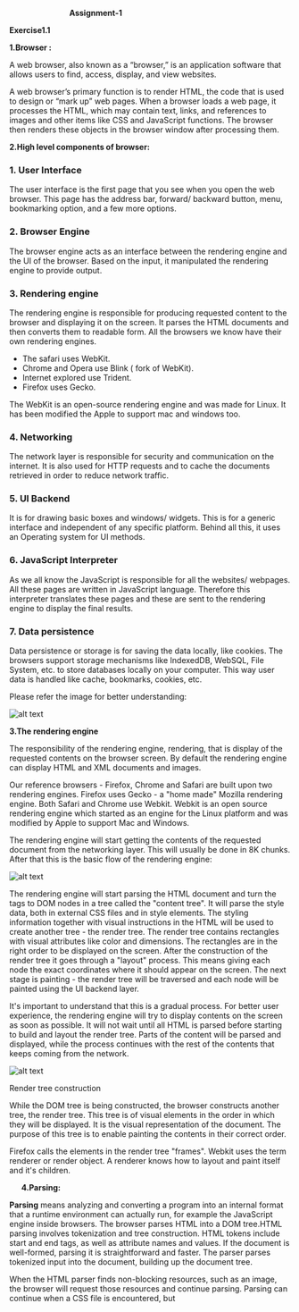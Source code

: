 ` 				`**Assignment-1**

**Exercise1.1**

**1.Browser :** 

A web browser, also known as a “browser,” is an application software that allows users to find, access, display, and view websites. 


A web browser’s primary function is to render HTML, the code that is used to design or “mark up” web pages. When a browser loads a web page, it processes the HTML, which may contain text, links, and references to images and other items like CSS and JavaScript functions. The browser then renders these objects in the browser window after processing them.

**2.High  level components of browser:**


### **1. User Interface**
The user interface is the first page that you see when you open the web browser. This page has the address bar, forward/ backward button, menu, bookmarking option, and a few more options.

### **2. Browser Engine**
The browser engine acts as an interface between the rendering engine and the UI of the browser. Based on the input, it manipulated the rendering engine to provide output.
### **3. Rendering engine**
The rendering engine is responsible for producing requested content to the browser and displaying it on the screen. It parses the HTML documents and then converts them to readable form. All the browsers we know have their own rendering engines.

- The safari uses WebKit.
- Chrome and Opera use Blink ( fork of WebKit).
- Internet explored use Trident.
- Firefox uses Gecko.

The WebKit is an open-source rendering engine and was made for Linux. It has been modified the Apple to support mac and windows too.
### **4. Networking**
The network layer is responsible for security and communication on the internet. It is also used for HTTP requests and to cache the documents retrieved in order to reduce network traffic.
### **5. UI Backend**
It is for drawing basic boxes and windows/ widgets. This is for a generic interface and independent of any specific platform. Behind all this, it uses an Operating system for UI methods.
### **6. JavaScript Interpreter**
As we all know the JavaScript is responsible for all the websites/ webpages. All these pages are written in JavaScript language. Therefore this interpreter translates these pages and these are sent to the rendering engine to display the final results.
### **7. Data persistence**
Data persistence or storage is for saving the data locally, like cookies. The browsers support storage mechanisms like IndexedDB, WebSQL, File System, etc. to store databases locally on your computer. This way user data is handled like cache, bookmarks, cookies, etc.

Please refer the image for better understanding:

![alt text](https://github.com/pesto-students/p10-harshit-KavyaVatsavai/tree/code-kavya/componentsofbrowsers.png?raw=true)


**3.The rendering engine**

The responsibility of the rendering engine, rendering, that is display of the requested contents on the browser screen. By default the rendering engine can display HTML and XML documents and images.

Our reference browsers - Firefox, Chrome and Safari are built upon two rendering engines. Firefox uses Gecko - a "home made" Mozilla rendering engine. Both Safari and Chrome use Webkit. Webkit is an open source rendering engine which started as an engine for the Linux platform and was modified by Apple to support Mac and Windows.

The rendering engine will start getting the contents of the requested document from the networking layer. This will usually be done in 8K chunks. After that this is the basic flow of the rendering engine:

![alt text](https://github.com/pesto-students/p10-harshit-KavyaVatsavai/tree/code-kavya/renderingEngineFlow.png?raw=true)



The rendering engine will start parsing the HTML document and turn the tags to DOM nodes in a tree called the "content tree". It will parse the style data, both in external CSS files and in style elements. The styling information together with visual instructions in the HTML will be used to create another tree - the render tree. The render tree contains rectangles with visual attributes like color and dimensions. The rectangles are in the right order to be displayed on the screen. After the construction of the render tree it goes through a "layout" process. This means giving each node the exact coordinates where it should appear on the screen. The next stage is painting - the render tree will be traversed and each node will be painted using the UI backend layer.

It's important to understand that this is a gradual process. For better user experience, the rendering engine will try to display contents on the screen as soon as possible. It will not wait until all HTML is parsed before starting to build and layout the render tree. Parts of the content will be parsed and displayed, while the process continues with the rest of the contents that keeps coming from the network.

![alt text](https://github.com/pesto-students/p10-harshit-KavyaVatsavai/tree/code-kavya/renderTreeConstruction.png?raw=true)


Render tree construction

While the DOM tree is being constructed, the browser constructs another tree, the render tree. This tree is of visual elements in the order in which they will be displayed. It is the visual representation of the document. The purpose of this tree is to enable painting the contents in their correct order.

Firefox calls the elements in the render tree "frames". Webkit uses the term renderer or render object. A renderer knows how to layout and paint itself and it's children.

` 	`**4.Parsing:**

**Parsing** means analyzing and converting a program into an internal format that a runtime environment can actually run, for example the JavaScript engine inside browsers. The browser parses HTML into a DOM tree.HTML parsing involves tokenization and tree construction. HTML tokens include start and end tags, as well as attribute names and values. If the document is well-formed, parsing it is straightforward and faster. The parser parses tokenized input into the document, building up the document tree.

When the HTML parser finds non-blocking resources, such as an image, the browser will request those resources and continue parsing. Parsing can continue when a CSS file is encountered, but <script> tags—particularly those without an async or defer attribute—blocks rendering, and pauses parsing of HTML.

When the browser encounters CSS styles, it parses the text into the CSS Object Model , a data structure it then uses for styling layouts and painting. The browser then creates a render tree from both these structures to be able to paint the content to the screen. JavaScript is also downloaded, parsed, and then executed.

JavaScript parsing is done during [compile time](https://developer.mozilla.org/en-US/docs/Glossary/Compile_time) or whenever the [parser](https://developer.mozilla.org/en-US/docs/Glossary/Parser) is invoked, such as during a call to a method.

## **5.Script processor**

Javascript code to process an event. The processor uses a pure Go implementation of ECMAScript 5.1 and has no external dependencies. This can be useful in situations where one of the other processors doesn’t provide the functionality you need to filter events.

## **6.Tree Construction:**

The CSSOM and DOM trees are combined into a render tree, which is then used to compute the layout of each visible element and serves as an input to the paint process that renders the pixels to screen. Optimizing each of these steps is critical to achieving optimal rendering performance.

In the previous section on constructing the object model, we built the DOM and the CSSOM trees based on the HTML and CSS input. However, both of these are independent objects that capture different aspects of the document: one describes the content, and the other describes the style rules that need to be applied to the document. How do we merge the two and get the browser to render pixels on the screen?
### Summary
The DOM and CSSOM trees combine to form the render tree.

Render tree contains only the nodes required to render the page.

Layout computes the exact position and size of each object.

The last step is paint, which takes in the final render tree and renders the pixels to the screen.

First, the browser combines the DOM and CSSOM into a "render tree," which captures all the visible DOM content on the page and all the CSSOM style information for each node.

![alt text](https://github.com/pesto-students/p10-harshit-KavyaVatsavai/tree/code-kavya/treeConstruction.png?raw=true)


To construct the render tree, the browser roughly does the following:

Starting at the root of the DOM tree, traverse each visible node.

Some nodes are not visible (for example, script tags, meta tags, and so on), and are omitted since they are not reflected in the rendered output.

Some nodes are hidden via CSS and are also omitted from the render tree; for example, the span node---in the example above---is missing from the render tree because we have an explicit rule that sets the "display: none" property on it.

For each visible node, find the appropriate matching CSSOM rules and apply them.

Emit visible nodes with content and their computed styles.

The final output is a render tree that contains both the content and style information.

##
## **7.Order of processing scripts** 
Scripts are parsed and executed immediately when the parser reaches a <script> tag. The parsing of the document halts until the script has been executed. This means that the process is **synchronous**.

If the script is external then it first has to be fetched from the network (also synchronously). All the parsing stops until the fetch completes.

HTML5 adds an option to mark the script as asynchronous so that it gets parsed and executed by a different thread.


**8.Layout** 

It is the process by which the width, height, and location of all the nodes in the render tree are determined, plus the determination of the size and position of each object on the page. *Reflow* is any subsequent size and position determination of any part of the page or the entire document.

## **Layout of the render tree**
When the renderer is created and added to the tree, it does not have a position and size. Calculating these values is called layout.

HTML uses a flow-based layout model, meaning that most of the time it can compute the geometry in a single pass. The coordinate system is relative to the root renderer. Top and left coordinates are used.

Layout is a recursive process — it begins at the root renderer, which corresponds to the <html> element of the HTML document. Layout continues recursively through a part or the entire renderer hierarchy, computing geometric info for each renderer that requires it.

The position of the root renderer is 0,0 and its dimensions have the size of the visible part of the browser window (a.k.a. the viewport).

Starting the layout process means giving each node the exact coordinates where it should appear on the screen.
## **Painting the render tree**
In this stage, the renderer tree is traversed and the renderer’s paint() method is called to display the content on the screen.

Painting can be global or incremental (similar to layout):

- **Global** — the entire tree gets repainted.
- **Incremental** — only some of the renderers change in a way that does not affect the entire tree. The renderer invalidates its rectangle on the screen. This causes the OS to see it as a region that needs repainting and to generate a paint event. The OS does it in a smart way by merging several regions into one.

In general, it’s important to understand that painting is a gradual process. For better UX, the rendering engine will try to display the contents on the screen as soon as possible. It will not wait until all the HTML is parsed to start building and laying out the render tree. Parts of the content will be parsed and displayed, while the process continues with the rest of the content items that keep coming from the network








